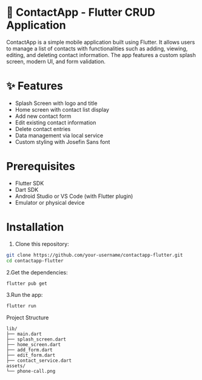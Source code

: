 # 📱 ContactApp - Flutter CRUD Application

ContactApp is a simple mobile application built using Flutter. It allows users to manage a list of contacts with functionalities such as adding, viewing, editing, and deleting contact information. The app features a custom splash screen, modern UI, and form validation.

# ✨ Features

- Splash Screen with logo and title
- Home screen with contact list display
- Add new contact form
- Edit existing contact information
- Delete contact entries
- Data management via local service
- Custom styling with Josefin Sans font

# Prerequisites

- Flutter SDK
- Dart SDK
- Android Studio or VS Code (with Flutter plugin)
- Emulator or physical device

# Installation

1. Clone this repository:

```bash
git clone https://github.com/your-username/contactapp-flutter.git
cd contactapp-flutter
```

2.Get the dependencies:
```bash
flutter pub get
```

3.Run the app:
```bash
flutter run
```

Project Structure
```vbnet
lib/
├── main.dart
├── splash_screen.dart
├── home_screen.dart
├── add_form.dart
├── edit_form.dart
├── contact_service.dart
assets/
└── phone-call.png
```

